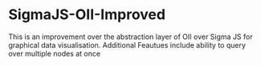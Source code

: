 # SigmaJS-OII-Improved

This is an improvement over the abstraction layer of OII over Sigma JS for graphical data visualisation.
Additional Feautues include ability to query over multiple nodes at once
